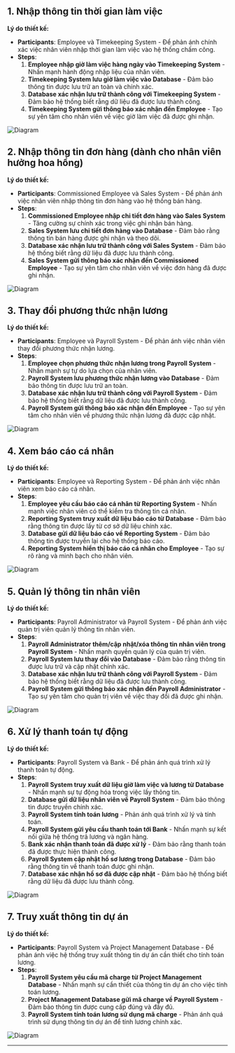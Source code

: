 
## 1. Nhập thông tin thời gian làm việc

**Lý do thiết kế:**
- **Participants**: Employee và Timekeeping System - Để phản ánh chính xác việc nhân viên nhập thời gian làm việc vào hệ thống chấm công.
- **Steps**:
  1. **Employee nhập giờ làm việc hàng ngày vào Timekeeping System** - Nhấn mạnh hành động nhập liệu của nhân viên.
  2. **Timekeeping System lưu giờ làm việc vào Database** - Đảm bảo thông tin được lưu trữ an toàn và chính xác.
  3. **Database xác nhận lưu trữ thành công với Timekeeping System** - Đảm bảo hệ thống biết rằng dữ liệu đã được lưu thành công.
  4. **Timekeeping System gửi thông báo xác nhận đến Employee** - Tạo sự yên tâm cho nhân viên về việc giờ làm việc đã được ghi nhận.
  
![Diagram](https://www.planttext.com/api/plantuml/png/N91D3e9034RtFKN3dWkmC0GnqJKchYiKdS3Ca9cYuMmkF99Na17ymMMRzxv-wUDsJxsGarwt84fQneqHTdYmhb7cX5lREuyxKrkdIPGr05IATRZHNMi7PkX6MvMg8oCOxPNcXhaBQZ5uOHqXUGphQLpYEGaToVCBoZE0Toh6gnyfcKjLfDe1htErSwW6NoeuUPPWGHTUGYXsTATJa6SO_wMlhQcLqpFiHxzQv8xukzW7VZq3DNjF9uQKJHLU-0G00F__0m00)
## 2. Nhập thông tin đơn hàng (dành cho nhân viên hưởng hoa hồng)

**Lý do thiết kế:**
- **Participants**: Commissioned Employee và Sales System - Để phản ánh việc nhân viên nhập thông tin đơn hàng vào hệ thống bán hàng.
- **Steps**:
  1. **Commissioned Employee nhập chi tiết đơn hàng vào Sales System** - Tăng cường sự chính xác trong việc ghi nhận bán hàng.
  2. **Sales System lưu chi tiết đơn hàng vào Database** - Đảm bảo rằng thông tin bán hàng được ghi nhận và theo dõi.
  3. **Database xác nhận lưu trữ thành công với Sales System** - Đảm bảo hệ thống biết rằng dữ liệu đã được lưu thành công.
  4. **Sales System gửi thông báo xác nhận đến Commissioned Employee** - Tạo sự yên tâm cho nhân viên về việc đơn hàng đã được ghi nhận.

![Diagram](https://www.planttext.com/api/plantuml/png/N90z3i8m34PtdyBgpWKw85JQWOc14nXYKAJyLB51wjaOE19N84qBQjaIvtild_n-ldQYbFJk7QXLnzW5vOGdSYnuJ2QV3-4QaoUrCG3GHMF2QX-zjo9vn0OxtxiuC5T8WkFBTm1zLjkBxIaeLfFpD8YoBz4ocExhP4jAPv99s3O0IobkjakodXjBiSVIsB2ITGABs4YrJPt91w-o6j7Ctq7RuERVle_XQfEVqv9ni_PcO5dlHvI5eMSHkZ7iE9XnoHy0003__mC0)
## 3. Thay đổi phương thức nhận lương

**Lý do thiết kế:**
- **Participants**: Employee và Payroll System - Để phản ánh việc nhân viên thay đổi phương thức nhận lương.
- **Steps**:
  1. **Employee chọn phương thức nhận lương trong Payroll System** - Nhấn mạnh sự tự do lựa chọn của nhân viên.
  2. **Payroll System lưu phương thức nhận lương vào Database** - Đảm bảo thông tin được lưu trữ an toàn.
  3. **Database xác nhận lưu trữ thành công với Payroll System** - Đảm bảo hệ thống biết rằng dữ liệu đã được lưu thành công.
  4. **Payroll System gửi thông báo xác nhận đến Employee** - Tạo sự yên tâm cho nhân viên về phương thức nhận lương đã được cập nhật.

![Diagram](https://www.planttext.com/api/plantuml/png/P911Ri9034NtFeN5gfN81RgeK0XB9AISm2G6HinuHcCNAMTZqIFr2WoGL0fil_vx-lRVzNUbHjb-WWTpvXdN9v8Zuuw6m6AuPJl57e0wYnat8VauC4CgZEjSeb9Pb6wEtcCxg75O82cEqJEPjniosfFoezVK09CKg-yvzuKjU-uCqpWcFCRWHo3dbxWdEQDb4ZrmNgAJAd7MA9ymizorJLrSTE5NaqNinpdGr5YzBrX7ERWS9a2Bf7_r5sgwuHyWSr4AfKf7XXLBVt_n3G00__y30000)
## 4. Xem báo cáo cá nhân

**Lý do thiết kế:**
- **Participants**: Employee và Reporting System - Để phản ánh việc nhân viên xem báo cáo cá nhân.
- **Steps**:
  1. **Employee yêu cầu báo cáo cá nhân từ Reporting System** - Nhấn mạnh việc nhân viên có thể kiểm tra thông tin cá nhân.
  2. **Reporting System truy xuất dữ liệu báo cáo từ Database** - Đảm bảo rằng thông tin được lấy từ cơ sở dữ liệu chính xác.
  3. **Database gửi dữ liệu báo cáo về Reporting System** - Đảm bảo thông tin được truyền lại cho hệ thống báo cáo.
  4. **Reporting System hiển thị báo cáo cá nhân cho Employee** - Tạo sự rõ ràng và minh bạch cho nhân viên.

![Diagram](https://www.planttext.com/api/plantuml/png/P91B2i8m54NdMSN3UJVGWPGI7Oi5vy_sgO7yJ5wHhis1It8BfZzexIm9vznxoVVzAI9ZuDPemOermKNH2quKehEeuKpU1HO2QtO13iPhrn49dnHLAu-MOJSoojwXwYAJsG76IHmVrhX4nYj66Z1P2Z6dGhPVQNcwFLkA37wU4yOvIwgtP9d3aRX-J00qgGDkmPdXrBS9MKAsAQZ8DaldBpdnyxWSf8fUOxSPKwIC_lj-0000__y30000)
## 5. Quản lý thông tin nhân viên

**Lý do thiết kế:**
- **Participants**: Payroll Administrator và Payroll System - Để phản ánh việc quản trị viên quản lý thông tin nhân viên.
- **Steps**:
  1. **Payroll Administrator thêm/cập nhật/xóa thông tin nhân viên trong Payroll System** - Nhấn mạnh quyền quản lý của quản trị viên.
  2. **Payroll System lưu thay đổi vào Database** - Đảm bảo rằng thông tin được lưu trữ và cập nhật chính xác.
  3. **Database xác nhận lưu trữ thành công với Payroll System** - Đảm bảo hệ thống biết rằng dữ liệu đã được lưu thành công.
  4. **Payroll System gửi thông báo xác nhận đến Payroll Administrator** - Tạo sự yên tâm cho quản trị viên về việc thay đổi đã được ghi nhận.

![Diagram](https://www.planttext.com/api/plantuml/png/P90v3i8m44Lxds947z5J80YXe412oWc6U01BNYBFW9IpKN0ahe3Zi0NQh_SN_Vlrjc31A6TdbHYn15lqU2HOkzQ6ZWWs_X2YGp71AuMDX0YJ7NOnM0jBxOmtB16JF07aGL5jIZIDQT7B1wux5dAPUag3CgOh5DmZK-QgKgcS2CLyR9gb9Zqzjng5ffei2G6z9fkloIDN7rELCwZnGj2Sq1-9GGBePwcgIYZ-grR17qnqRmSdk_vDJhOyzOtdVd34dFvK2_AwF_a1003__mC0)
## 6. Xử lý thanh toán tự động

**Lý do thiết kế:**
- **Participants**: Payroll System và Bank - Để phản ánh quá trình xử lý thanh toán tự động.
- **Steps**:
  1. **Payroll System truy xuất dữ liệu giờ làm việc và lương từ Database** - Nhấn mạnh sự tự động hóa trong việc lấy thông tin.
  2. **Database gửi dữ liệu nhân viên về Payroll System** - Đảm bảo thông tin được truyền chính xác.
  3. **Payroll System tính toán lương** - Phản ánh quá trình xử lý và tính toán.
  4. **Payroll System gửi yêu cầu thanh toán tới Bank** - Nhấn mạnh sự kết nối giữa hệ thống trả lương và ngân hàng.
  5. **Bank xác nhận thanh toán đã được xử lý** - Đảm bảo rằng thanh toán đã được thực hiện thành công.
  6. **Payroll System cập nhật hồ sơ lương trong Database** - Đảm bảo rằng thông tin về thanh toán được ghi nhận.
  7. **Database xác nhận hồ sơ đã được cập nhật** - Đảm bảo hệ thống biết rằng dữ liệu đã được lưu thành công.

![Diagram](https://www.planttext.com/api/plantuml/png/T94zRiCm34PtdOB8dWju25B7w1mWo05OYKs4wWyYDVXi7NgaNg6INGTnasu2-HwfJ_h-_DgpO9RYdH8hZk2bIFGeLiCHnnoTWsEEcfXjk2YLAckrJHW4DWjm6bd8Rm1vSURAckunV4nCEwnR0mg-8TFK7dgbLcDWkwl53bv9z1N89nT78hZ6aXam661qc2sn6dhOLdXbTt2YojmqKtSzpl-Z7D3fub08qjnuD5gARdcRXdaAmggLdrtY4CExpVu6GffDCi_3dfEvMm-PTCpcluJBy5yAoYGRjQ_9sy_-0000__y30000)
## 7. Truy xuất thông tin dự án

**Lý do thiết kế:**
- **Participants**: Payroll System và Project Management Database - Để phản ánh việc hệ thống truy xuất thông tin dự án cần thiết cho tính toán lương.
- **Steps**:
  1. **Payroll System yêu cầu mã charge từ Project Management Database** - Nhấn mạnh sự cần thiết của thông tin dự án cho việc tính toán lương.
  2. **Project Management Database gửi mã charge về Payroll System** - Đảm bảo thông tin được cung cấp đúng và đầy đủ.
  3. **Payroll System tính toán lương sử dụng mã charge** - Phản ánh quá trình sử dụng thông tin dự án để tính lương chính xác.
  
![Diagram](https://www.planttext.com/api/plantuml/png/P90z3e9044RxFSM4dWjG6A8q5YH4JZ0k8wxP7zoTDU5i5Xx9AxW8XM3xpVjUPkRzV9M1qNCqMh1YJN0YzeeU18rtDv8CHtjntY0hPuKO4gka6j0oP0sEtcaDxHYOJ0OOO8dcP4CllXejzcGePHKodZ7GNAshlH0h0UIxRroahUwH0eEyeky9fEieY6a4-SJybWfeoNORyi-wRXnGowYH2ORbfXYKxTUICccdFtq0003__mC0)

---

